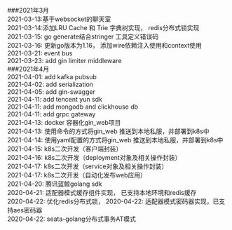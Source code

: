 ###2021年3月  
2021-03-13:基于websocket的聊天室    
2021-03-14:添加LRU Cache 和 Trie 字典树实现， redis分布式锁实现  
2021-03-15: go generate结合stringer 工具定义错误码  
2021-03-16: 更新go版本为1.16， 添加wire依赖注入使用和context使用  
2021-03-21: event bus  
2021-03-23: add gin limiter middleware  
###2021年4月  
2021-04-01: add kafka pubsub     
2021-04-02: add serialization  
2021-04-05: add gin-swagger  
2021-04-11: add tencent yun sdk  
2021-04-11: add mongodb and clickhouse db   
2021-04-11: add grpc gateway  
2021-04-13: docker 容器化gin_web项目  
2021-04-13: 使用命令的方式将gin_web 推送到本地私服，并部署到k8s中  
2021-04-14: 使用yaml配置的方式将gin_web 推送到本地私服，并部署到k8s中  
2021-04-15: k8s二次开发（客户端封装）  
2021-04-16: k8s二次开发（deployment对象及相关操作封装）  
2021-04-17: k8s二次开发（service对象及相关操作封装）  
2021-04-17: k8s二次开发（自动化发布web应用）  
2021-04-20: 腾讯蓝鲸golang sdk  
2020-04-21: 适配器模式缓存组件实现， 已支持本地环境和redis缓存  
2020-04-22: 优化redis分布式锁，
2020-04-22: 适配器模式密码器实现，已支持aes密码器  
2020-04-22: seata-golang分布式事务AT模式  